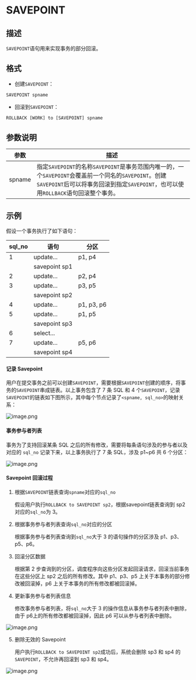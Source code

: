 SAVEPOINT 
==============================



描述 
-----------

`SAVEPOINT`语句用来实现事务的部分回滚。

格式 
-----------

* 创建`SAVEPOINT`：

  




```javascript
SAVEPOINT spname
```



* 回滚到`SAVEPOINT`：

  




```javascript
ROLLBACK [WORK] to [SAVEPOINT] spname
```



参数说明 
-------------



|   参数   |                                                                 描述                                                                  |
|--------|-------------------------------------------------------------------------------------------------------------------------------------|
| spname | 指定`SAVEPOINT`的名称`SAVEPOINT`是事务范围内唯一的，一个`SAVEPOINT`会覆盖前一个同名的`SAVEPOINT`。创建`SAVEPOINT`后可以将事务回滚到指定`SAVEPOINT`，也可以使用`ROLLBACK`语句回滚整个事务。 |



示例 
-----------

假设一个事务执行了如下语句：


| **sql_no** |    **语句**     |   **分区**   |
|------------|---------------|------------|
| 1          | update...     | p1, p4     |
|            | savepoint sp1 |            |
| 2          | update...     | p2, p4     |
| 3          | update...     | p3, p5     |
|            | savepoint sp2 |            |
| 4          | update...     | p1, p3, p6 |
| 5          | update...     | p1, p5     |
|            | savepoint sp3 |            |
| 6          | select...     |            |
| 7          | update...     | p5, p6     |
|            | savepoint sp4 |            |



#### 记录 Savepoint 

用户在提交事务之前可以创建`SAVEPOINT`，需要根据`SAVEPOINT`创建的顺序，将事务的`SAVEPOINT`串成链表。以上事务包含了 7 条 SQL 和 4 个`SAVEPOINT`，记录`SAVEPOINT`的链表如下图所示，其中每个节点记录了`<spname, sql_no>`的映射关系：

![image.png](https://static-aliyun-doc.oss-accelerate.aliyuncs.com/assets/img/zh-CN/7455055061/p179258.png "image.png")

#### 事务参与者列表 

事务为了支持回滚某条 SQL 之后的所有修改，需要将每条语句涉及的参与者以及对应的 `sql_no` 记录下来，以上事务执行了 7 条 SQL，涉及 p1\~p6 共 6 个分区：

![image.png](https://static-aliyun-doc.oss-accelerate.aliyuncs.com/assets/img/zh-CN/7455055061/p179259.png "image.png")

#### Savepoint 回滚过程 

1. 根据`SAVEPOINT`链表查询`spname`对应的`sql_no`

   假设用户执行`ROLLBACK to SAVEPOINT sp2`，根据savepoint链表查询到 sp2 对应的`sql_no`为 3。
   




<!-- -->

2. 根据事务参与者列表查询`sql_no`对应的分区

   根据事务参与者列表查询到`sql_no`大于 3 的语句操作的分区涉及 p1、p3、p5、p6。
   




<!-- -->

3. 回滚分区数据

   根据第 2 步查询到的分区，调度程序向这些分区发起回滚请求，回滚当前事务在这些分区上 sp2 之后的所有修改。其中 p1、p3、p5 上关于本事务的部分修改被回滚掉，p6 上关于本事务的所有修改都被回滚掉。
   




<!-- -->

4. 更新事务参与者列表信息

   修改事务参与者列表，将`sql_no`大于 3 的操作信息从事务参与者列表中删除，由于 p6上的所有修改都被回滚掉，因此 p6 可以从参与者列表中删除。
   




![image.png](https://static-aliyun-doc.oss-accelerate.aliyuncs.com/assets/img/zh-CN/7455055061/p179260.png "image.png")

5. 删除无效的 Savepoint

   用户执行`ROLLBACK to SAVEPOINT sp2`成功后，系统会删除 sp3 和 sp4 的`SAVEPOINT`，不允许再回滚到 sp3 和 sp4。
   




![image.png](https://static-aliyun-doc.oss-accelerate.aliyuncs.com/assets/img/zh-CN/7455055061/p179261.png "image.png")
